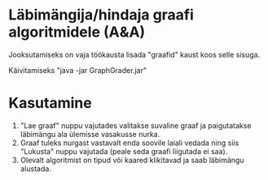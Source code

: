 # Läbimängija/hindaja graafi algoritmidele (A&A)

Jooksutamiseks on vaja töökausta lisada "graafid" kaust koos selle sisuga.

Käivitamiseks "java -jar GraphGrader.jar"

# Kasutamine

1) "Lae graaf" nuppu vajutades valitakse suvaline graaf ja paigutatakse läbimängu ala ülemisse vasakusse nurka.
2) Graaf tuleks nurgast vastavalt enda soovile laiali vedada ning siis "Lukusta" nuppu vajutada (peale seda graafi liigutada ei saa).
3) Olevalt algoritmist on tipud või kaared klikitavad ja saab läbimängu alustada.
